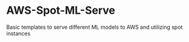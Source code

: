 # AWS-Spot-ML-Serve
Basic templates to serve different ML models to AWS and utilizing spot instances
